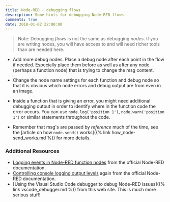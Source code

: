 ```yaml
---
title: Node-RED - debugging flows
description: Some hints for debugging Node-RED flows
comments: true
date: 2018-01-02 22:00:00
---
```


> Note: Debugging <i>flows</i> is not the same as debugging <i>nodes</i>.
If you are writing nodes, you will have access to and will need richer tools than are needed here.

* Add more debug nodes. Place a debug node after each point in the flow if needed. Especially place them before as well as after any node   (perhaps a function node) that is trying to change the msg content.

* Change the node name settings for each function and debug node so that it is obvious which node errors and debug output are from even in an image.

* Inside a function that is giving an error, you might need additional debugging output in order to identify where in the function code the error occurs. You can use <code>node.log('position 1')</code>, <code>node.warn('position 1')</code> or similar statements throughout the code.

* Remember that msg's are passed by <i>reference</i> much of the time, see the [article on how `node.send()` works]({% link how_node-send_works.md %}) for more details.

### Additional Resources

* [Logging events in Node-RED function nodes](https://nodered.org/docs/writing-functions#logging-events) from the official Node-RED documentation.
* [Controlling console logging output levels](https://nodered.org/docs/user-guide/logging) again from the official Node-RED documentation.
* [Using the Visual Studio Code debugger to debug Node-RED issues]({% link vscode_debugger.md %}) from this web site. This is much more serious stuff!
